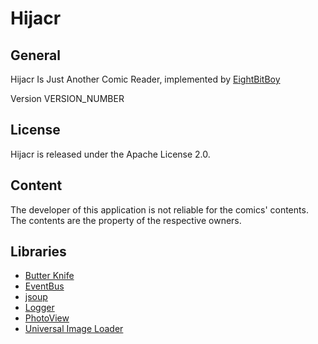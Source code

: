 # Hijacr

## General

Hijacr Is Just Another Comic Reader, implemented by [EightBitBoy](https://github.com/EightBitBoy/hijacr)

Version VERSION_NUMBER

## License

Hijacr is released under the Apache License 2.0.

## Content

The developer of this application is not reliable for the comics' contents. The contents are the
property of the respective owners.

## Libraries

- [Butter Knife](https://github.com/JakeWharton/butterknife)
- [EventBus](https://github.com/greenrobot/EventBus)
- [jsoup](https://github.com/jhy/jsoup/)
- [Logger](https://github.com/orhanobut/logger)
- [PhotoView](https://github.com/chrisbanes/PhotoView)
- [Universal Image Loader](https://github.com/nostra13/Android-Universal-Image-Loader)

